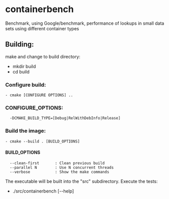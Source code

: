 # containerbench
Benchmark, using Google/benchmark, performance of lookups in small data sets using different container types

## Building:
make and change to build directory:
- mkdir build
- cd build

### Configure build:
```
- cmake [CONFIGURE OPTIONS] ..
```

### CONFIGURE_OPTIONS:
```
  -DCMAKE_BUILD_TYPE=[Debug|RelWithDebInfo|Release]
```
### Build the image:
```
- cmake --build . [BUILD_OPTIONS]
```

#### BUILD_OPTIONS
```
  --clean-first       : Clean previous build
  --parallel N        : Use N concurrent threads
  --verbose           : Show the make commands
```

The executable will be built into the "src" subdirectory. Execute the tests:
- ./src/containerbench [--help]
